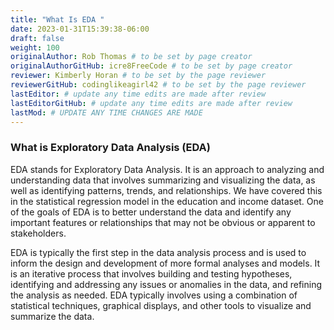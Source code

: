 ```yaml
---
title: "What Is EDA "
date: 2023-01-31T15:39:38-06:00
draft: false
weight: 100
originalAuthor: Rob Thomas # to be set by page creator
originalAuthorGitHub: icre8FreeCode # to be set by page creator
reviewer: Kimberly Horan # to be set by the page reviewer
reviewerGitHub: codinglikeagirl42 # to be set by the page reviewer
lastEditor: # update any time edits are made after review
lastEditorGitHub: # update any time edits are made after review
lastMod: # UPDATE ANY TIME CHANGES ARE MADE
---
```


### What is Exploratory Data Analysis (EDA)

EDA stands for Exploratory Data Analysis. It is an approach to analyzing and understanding data that involves summarizing and visualizing the data, as well as identifying patterns, trends, and relationships. We have covered this in the statistical regression model in the education and income dataset. One of the goals of EDA is to better understand the data and identify any important features or relationships that may not be obvious or apparent to stakeholders. 

EDA is typically the first step in the data analysis process and is used to inform the design and development of more formal analyses and models. It is an iterative process that involves building and testing hypotheses, identifying and addressing any issues or anomalies in the data, and refining the analysis as needed. EDA typically involves using a combination of statistical techniques, graphical displays, and other tools to visualize and summarize the data.